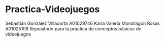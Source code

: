 # Practica-Videojuegos

Sebastián González Villacorta
A01029746
Karla Valeria Mondragón Rosas
A01025108
Repositorio para la práctica de conceptos básicos de videojuegos
